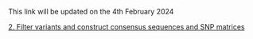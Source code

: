 This link will be updated on the 4th February 2024


[2. Filter variants and construct consensus sequences and SNP matrices](SNPfilter_consensus.Rmd)<br>
